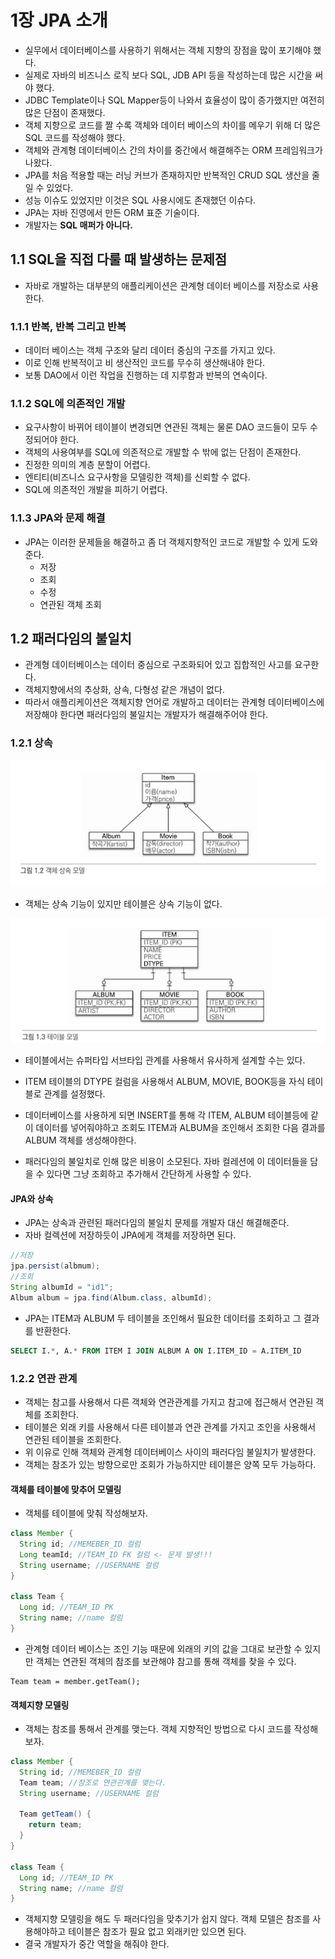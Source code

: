 # 1장 JPA 소개

- 실무에서 데이터베이스를 사용하기 위해서는 객체 지향의 장점을 많이 포기해야 했다.
- 실제로 자바의 비즈니스 로직 보다 SQL, JDB API 등을 작성하는데 많은 시간을 써야 했다.
- JDBC Template이나 SQL Mapper등이 나와서 효율성이 많이 증가했지만 여전히 많은 단점이 존재했다.
- 객체 지향으로 코드를 짤 수록 객체와 데이터 베이스의 차이를 메우기 위해 더 많은 SQL 코드를 작성해야 했다.
- 객체와 관계형 데이터베이스 간의 차이를 중간에서 해결해주는 ORM 프레임워크가 나왔다.
- JPA를 처음 적용할 때는 러닝 커브가 존재하지만 반복적인 CRUD SQL 생산을 줄일 수 있었다.
- 성능 이슈도 있었지만 이것은 SQL 사용시에도 존재했던 이슈다.
- JPA는 자바 진영에서 만든 ORM 표준 기술이다.
- 개발자는 __SQL 매퍼가 아니다.__

## 1.1 SQL을 직접 다룰 때 발생하는 문제점

- 자바로 개발하는 대부분의 애플리케이션은 관계형 데이터 베이스를 저장소로 사용한다.

### 1.1.1 반복, 반복 그리고 반복

- 데이터 베이스는 객체 구조와 달리 데이터 중심의 구조를 가지고 있다.
- 이로 인해 반복적이고 비 생산적인 코드를 무수히 생산해내야 한다.
- 보통 DAO에서 이런 작업을 진행하는 데 지루함과 반복의 연속이다.

### 1.1.2 SQL에 의존적인 개발

- 요구사항이 바뀌어 테이블이 변경되면 연관된 객체는 물론 DAO 코드들이 모두 수정되어야 한다.
- 객체의 사용여부를 SQL에 의존적으로 개발할 수 밖에 없는 단점이 존재한다.
- 진정한 의미의 계층 분할이 어렵다.
- 엔티티(비즈니스 요구사항을 모델링한 객체)를 신뢰할 수 없다.
- SQL에 의존적인 개발을 피하기 어렵다.

### 1.1.3 JPA와 문제 해결

- JPA는 이러한 문제들을 해결하고 좀 더 객체지향적인 코드로 개발할 수 있게 도와 준다.
  - 저장
  - 조회
  - 수정
  - 연관된 객체 조회

## 1.2 패러다임의 불일치

- 관계형 데이터베이스는 데이터 중심으로 구조화되어 있고 집합적인 사고를 요구한다.
- 객체지향에서의 추상화, 상속, 다형성 같은 개념이 없다.
- 따라서 애플리케이션은 객체지향 언어로 개발하고 데이터는 관계형 데이터베이스에 저장해야 한다면 패러다임의 불일치는
개발자가 해결해주어야 한다.

### 1.2.1 상속

![객체 상속 모델](./img/1_2_instanceEx.png)

- 객체는 상속 기능이 있지만 테이블은 상속 기능이 없다.

![테이블 모델](./img/1_3_tableEx.png)

- 테이블에서는 슈퍼타입 서브타입 관계를 사용해서 유사하게 설계할 수는 있다.
- ITEM 테이블의 DTYPE 컬럼을 사용해서 ALBUM, MOVIE, BOOK등을 자식 테이블로 관계를 설정했다.

- 데이터베이스를 사용하게 되면 INSERT를 통해 각 ITEM, ALBUM 테이블등에 같이 데이터를 넣어줘야하고 조회도 ITEM과 ALBUM을 조인해서 조회한 다음
결과를 ALBUM 객체를 생성해야한다.
- 패러다임의 불일치로 인해 많은 비용이 소모된다. 자바 컬레션에 이 데이터들을 담을 수 있다면 그냥 조회하고 추가해서 간단하게 사용할 수 있다.

#### JPA와 상속

- JPA는 상속과 관련된 패러다임의 불일치 문제를 개발자 대신 해결해준다.
- 자바 컬렉션에 저장하듯이 JPA에게 객체를 저장하면 된다.

```java
//저장  
jpa.persist(albmum);
//조회 
String albumId = "id1";
Album album = jpa.find(Album.class, albumId);
```

- JPA는 ITEM과 ALBUM 두 테이블을 조인해서 필요한 데이터를 조회하고 그 결과를 반환한다.

```sql
SELECT I.*, A.* FROM ITEM I JOIN ALBUM A ON I.ITEM_ID = A.ITEM_ID
```

### 1.2.2 연관 관계

- 객체는 참고를 사용해서 다른 객체와 연관관계를 가지고 참고에 접근해서 연관된 객체를 조회한다.
- 테이블은 외래 키를 사용해서 다른 테이블과 연관 관계를 가지고 조인을 사용해서 연관된 테이블을 조회한다.
- 위 이유로 인해 객체와 관계형 데이터베이스 사이의 패러다임 불일치가 발생한다.
- 객체는 참조가 있는 방향으로만 조회가 가능하지만 테이블은 양쪽 모두 가능하다.

#### 객체를 테이블에 맞추어 모델링

- 객체를 테이블에 맞춰 작성해보자.

```java
class Member {
  String id; //MEMEBER_ID 컬럼 
  Long teamId; //TEAM_ID FK 컬럼 <- 문제 발생!!! 
  String username; //USERNAME 컬럼 
}

class Team {
  Long id; //TEAM_ID PK 
  String name; //name 컬럼 
}
```

- 관계형 데이터 베이스는 조인 기능 때문에 외래의 키의 값을 그대로 보관할 수 있지만 객체는 연관된 객체의 참조를 보관해야 참고를 통해 
객체를 찾을 수 있다.

```
Team team = member.getTeam();
```

#### 객체지향 모델링

- 객체는 참조를 통해서 관계를 맺는다. 객체 지향적인 방법으로 다시 코드를 작성해보자.

```java
class Member {
  String id; //MEMEBER_ID 컬럼 
  Team team; //참조로 연관괸계를 맺는다. 
  String username; //USERNAME 컬럼
  
  Team getTeam() {
    return team;
  }
}

class Team {
  Long id; //TEAM_ID PK 
  String name; //name 컬럼
}
```

- 객체지향 모델링을 해도 두 패러다임을 맞추기가 쉽지 않다. 객체 모델은 참조를 사용해야하고 테이블은 참조가 필요 없고 외래키만 있으면 된다. 
- 결국 개발자가 중간 역할을 해줘야 한다.
